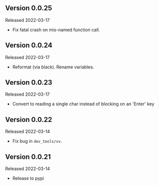 
Version 0.0.25
--------------

Released 2022-03-17

- Fix fatal crash on mis-named function call.

Version 0.0.24
--------------

Released 2022-03-17

- Reformat (via black).  Rename variables.

Version 0.0.23
--------------

Released 2022-03-17

- Convert to reading a single char instead of blocking on an 'Enter' key

Version 0.0.22
--------------

Released 2022-03-14

- Fix bug in `dev_tools/vv`.

Version 0.0.21
--------------

Released 2022-03-14

- Release to pypi

